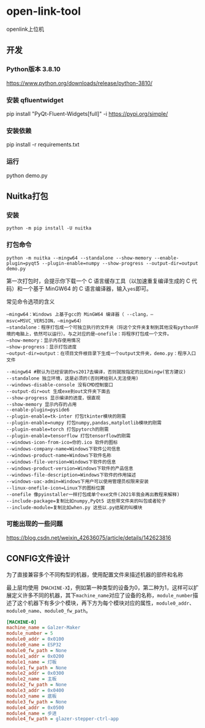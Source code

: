 # open-link-tool
openlink上位机

## 开发

### Python版本 3.8.10
https://www.python.org/downloads/release/python-3810/

### 安装 qfluentwidget
pip install "PyQt-Fluent-Widgets[full]" -i https://pypi.org/simple/

### 安装依赖
pip install -r requirements.txt

### 运行
python demo.py

## Nuitka打包
### 安装
```shell
python -m pip install -U nuitka
```

### 打包命令
```shell
python -m nuitka --mingw64 --standalone --show-memory --enable-plugin=pyqt5 --plugin-enable=numpy --show-progress --output-dir=output demo.py 

```

第一次打包时，会提示你下载一个 C 语言缓存工具（以加速重复编译生成的 C 代码）和一个基于 MinGW64 的 C 语言编译器，输入`yes`即可。

常见命令选项的含义
```
–mingw64：Windows 上基于gcc的 MinGW64 编译器（ --clang，–msvc=MSVC_VERSION，–mingw64）
–standalone：程序打包成一个可独立执行的文件夹（将这个文件夹复制到其他没有python环境的电脑上，依然可以运行）。与之对应的是–onefile：将程序打包成一个文件。
–show-memory：显示内存使用情况
–show-progress：显示打包进度
–output-dir=output：在项目文件根目录下生成一个output文件夹，demo.py：程序入口文件
```

```
--mingw64 #默认为已经安装的vs2017去编译，否则就按指定的比如mingw(官方建议)
--standalone 独立环境，这是必须的(否则拷给别人无法使用)
--windows-disable-console 没有CMD控制窗口
--output-dir=out 生成exe到out文件夹下面去
--show-progress 显示编译的进度，很直观
--show-memory 显示内存的占用
--enable-plugin=pyside6
--plugin-enable=tk-inter 打包tkinter模块的刚需
--plugin-enable=numpy 打包numpy,pandas,matplotlib模块的刚需
--plugin-enable=torch 打包pytorch的刚需
--plugin-enable=tensorflow 打包tensorflow的刚需
--windows-icon-from-ico=你的.ico 软件的图标
--windows-company-name=Windows下软件公司信息
--windows-product-name=Windows下软件名称
--windows-file-version=Windows下软件的信息
--windows-product-version=Windows下软件的产品信息
--windows-file-description=Windows下软件的作用描述
--windows-uac-admin=Windows下用户可以使用管理员权限来安装
--linux-onefile-icon=Linux下的图标位置
--onefile 像pyinstaller一样打包成单个exe文件(2021年我会再出教程来解释)
--include-package=复制比如numpy,PyQt5 这些带文件夹的叫包或者轮子
--include-module=复制比如when.py 这些以.py结尾的叫模块
```
### 可能出现的一些问题

https://blog.csdn.net/weixin_42636075/article/details/142623816

## CONFIG文件设计
为了直接兼容多个不同构型的机器，使用配置文件来描述机器的部件和名称

最上层均使用`【MACHINE-X】`，例如第一种类型的设备为0，第二种为1，这样可以扩展定义许多不同的机器，其下`machine_name`对应了设备的名称，`module_number`描述了这个机器下有多少个模块，再下方为每个模块对应的属性，`module0_addr`、`module0_name`、`module0_fw_path`。
```ini
[MACHINE-0]
machine_name = Galzer-Maker
module_number = 5
module0_addr = 0x0100
module0_name = ESP32
module0_fw_path = None
module1_addr = 0x0200
module1_name = 灯板
module1_fw_path = None
module2_addr = 0x0300
module2_name = 主板
module2_fw_path = None
module3_addr = 0x0400
module3_name = 底板
module3_fw_path = None
module4_addr = 0x0500
module4_name = 步进
module4_fw_path = glazer-stepper-ctrl-app
```